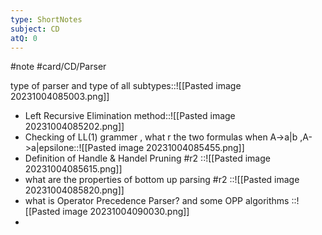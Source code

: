 ```yaml
---
type: ShortNotes
subject: CD
atQ: 0
---
```

#note
#card/CD/Parser
 
type of parser and type of all subtypes::![[Pasted image 20231004085003.png]] <!--SR:!2023-11-16,16,290-->
- Left Recursive Elimination method::![[Pasted image 20231004085202.png]] <!--SR:!2023-11-15,15,290-->
- Checking of LL(1) grammer , what r the two formulas when  A->a|b ,A->a|epsilone::![[Pasted image 20231004085455.png]] <!--SR:!2023-11-16,16,290-->
- Definition of Handle & Handel Pruning #r2 ::![[Pasted image 20231004085615.png]] <!--SR:!2023-11-16,16,290-->
- what are the properties of bottom up parsing #r2 ::![[Pasted image 20231004085820.png]] <!--SR:!2023-11-15,15,290-->
- what is Operator Precedence Parser? and some OPP algorithms ::![[Pasted image 20231004090030.png]] <!--SR:!2023-11-13,4,230-->
- 